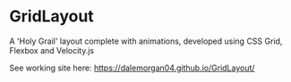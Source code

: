 # GridLayout
A 'Holy Grail' layout complete with animations, developed using CSS Grid, Flexbox and Velocity.js

See working site here:
https://dalemorgan04.github.io/GridLayout/
